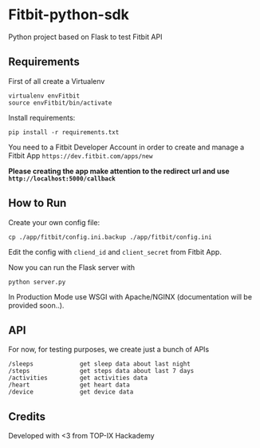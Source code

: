 # Fitbit-python-sdk

Python project based on Flask to test Fitbit API

## Requirements

First of all create a Virtualenv

    virtualenv envFitbit
    source envFitbit/bin/activate

Install requirements:

    pip install -r requirements.txt

You need to a Fitbit Developer Account in order to create and manage a Fitbit App `https://dev.fitbit.com/apps/new`

**Please creating the app make attention to the redirect url and use `http://localhost:5000/callback`**
 

## How to Run

Create your own config file:

    cp ./app/fitbit/config.ini.backup ./app/fitbit/config.ini
    
Edit the config with `cliend_id` and `client_secret` from Fitbit App.

Now you can run the Flask server with

    python server.py
    
In Production Mode use WSGI with Apache/NGINX (documentation will be provided soon..).

## API 

For now, for testing purposes, we create just a bunch of APIs

    /sleeps             get sleep data about last night
    /steps              get steps data about last 7 days
    /activities         get activities data
    /heart              get heart data
    /device             get device data
    
## Credits

Developed with <3 from TOP-IX Hackademy
